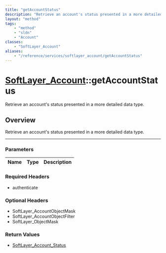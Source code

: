 ```yaml
---
title: "getAccountStatus"
description: "Retrieve an account's status presented in a more detailed data type."
layout: "method"
tags:
    - "method"
    - "sldn"
    - "Account"
classes:
    - "SoftLayer_Account"
aliases:
    - "/reference/services/softlayer_account/getAccountStatus"
---
```

# [SoftLayer_Account](/reference/services/SoftLayer_Account)::getAccountStatus


Retrieve an account's status presented in a more detailed data type.


## Overview 
Retrieve an account's status presented in a more detailed data type.

-----

### Parameters 
|Name | Type | Description |
| --- | --- | --- |


### Required Headers
* authenticate


### Optional Headers
* SoftLayer_AccountObjectMask
* SoftLayer_AccountObjectFilter
* SoftLayer_ObjectMask

### Return Values
* <a href='/reference/datatypes/SoftLayer_Account_Status'>SoftLayer_Account_Status </a>





